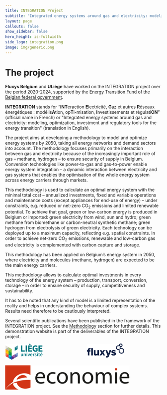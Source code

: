 ```yaml
---
title: INTEGRATION Project
subtitle: "Integrated energy systems around gas and electricity: modeling, optimization, investment and regulatory tools for the energy transition"
layout: page
callouts: false
show_sidebar: false
hero_height: is-fullwidth
side_logo: integration.png
image: img/generic.png
---
```


# The project

**Fluxys Belgium** and **ULiège** have worked on the INTEGRATION project over the period 2020-2024, supported by the [Energy Transition Fund of the Belgian federal government](https://economie.fgov.be/fr/themes/energie/transition-energetique/fonds-de-transition). 

**INTEGRATION** stands for “**INT**eraction **E**lectricité, **G**az et autres **R**éseaux énergétiques : modélis**A**tion, op**T**i-misation, **I**nvestissements et régulati**ON**” (official name in French) or "Integrated energy systems around gas and electricity: modeling, optimization, investment and regulatory tools for the energy transition" (translation in English). 

The project aims at developing a methodology to model and optimize energy systems by 2050, taking all energy networks and demand sectors into account. The methodology focuses primarily on the interaction between gas and electricity because of the increasingly important role of gas – methane, hydrogen – to ensure security of supply in Belgium. Conversion technologies like power-to-gas and gas-to-power enable energy system integration – a dynamic interaction between electricity and gas systems that enables the optimisation of the whole energy system across energy carriers through markets. 

This methodology is used to calculate an optimal energy system with the minimal total cost – annualized investments, fixed and variable operations and maintenance costs (except appliances for end-use of energy) – under constraints, e.g. reduced or net-zero CO<sub>2</sub> emissions and limited renewable potential. To achieve that goal, green or low-carbon energy is produced in Belgium or imported: green electricity from wind, sun and hydro; green methane from biomethane or carbon-neutral synthetic methane; green hydrogen from electrolysis of green electricity. Each technology can be deployed up to a maximum capacity, reflecting e.g. spatial constraints. In order to achieve net-zero CO<sub>2</sub> emissions, renewable and low-carbon gas and electricity is complemented with carbon capture and storage. 

This methodology has been applied on Belgium’s energy system in 2050, where electricity and molecules (methane, hydrogen) are expected to be the main energy carriers. 

This methodology allows to calculate optimal investments in every technology of the energy system – production, transport, conversion, storage – in order to ensure security of supply, competitiveness and sustainability. 

It has to be noted that any kind of model is a limited representation of the reality and helps in understanding the behaviour of complex systems. Results need therefore to be cautiously interpreted.

Several scientific publications have been published in the framework of the INTEGRATION project. See the [Methodology](methodology) section for further details. This demonstration website is part of the deliverables of the INTEGRATION project. 


<div class="columns">
  <div class="column is-half has-text-centered">
    <a href="https://www.uliege.be/">
        <img alt="ULiège" src="img/uliege_logo.svg" style="max-width: 400px;" width="50%">
    </a>
  </div>
  <div class="column is-half has-text-centered">
    <a href="https://www.fluxys.com/">
        <img alt="Fluxys" src="img/Logo_Fluxys_Blue.svg" style="max-width: 400px;" width="50%">
    </a>
  </div>
</div>

<p class="has-text-centered">
  <a href="https://economie.fgov.be/fr/themes/energie/transition-energetique/fonds-de-transition">
  <img alt="SPF Economie" src="img/logo-en.svg" style="max-width: 400px;">
  </a>
</p>
